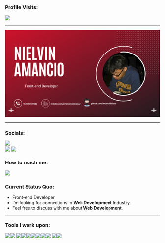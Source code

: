 ### Profile Visits:
![](https://komarev.com/ghpvc/?username=Amanciolcious&color=16697a)

------------------------------------------- 

[![@Amanciolicious](https://raw.githubusercontent.com/Amanciolicious/Amanciolicious/main/assets/nielvinn2.gif)](https://facebook.com/amanciolicious)

-----------------------------------------------
### Socials: 
<a href="https://instagram.com/a6.nielvinn"><img src="https://img.shields.io/badge/a6.nielvinn-%23E4405F.svg?&style=for-the-badge&logo=instagram&logoColor=white"></a>  
<a href="https://www.linkedin.com/in/nielvin-amancio-961225256/"><img src="https://img.shields.io/badge/Nielvin Amancio-%230077B5.svg?&style=for-the-badge&logo=linkedin&logoColor=white"></a>
<a href="https://www.facebook.com/Amanciolicious/"><img src="https://img.shields.io/badge/Nielvin Amancio-1877F2?style=for-the-badge&logo=facebook&logoColor=white"></a>
<br>
### How to reach me: 
<a href="mailto: amancio.nielvin@gmail.com">
<img src="https://img.shields.io/badge/-amancio.nielvin@gmail.com-7B83EB?&style=for-the-badge&logo=Microsoft-outlook&logoColor=white" ></a>

### Current Status Quo:

- Front-end Developer
- I’m looking for connections in <strong>Web Development</strong> Industry.
- Feel free to discuss with me about <strong>Web Development</strong>.

-----------------------------------------------

### Tools I work upon:

<img src="https://img.shields.io/badge/html5-%23E34F26.svg?style=for-the-badge&logo=html5&logoColor=white"><img src="https://img.shields.io/badge/css3%20-%2314354C.svg?&style=for-the-badge&logo=css3&logoColor=white"> <img src="https://img.shields.io/badge/javascript%20-%23323330.svg?&style=for-the-badge&logo=javascript&logoColor=%23F7DF1E"><img src="https://img.shields.io/badge/react-%2320232a.svg?style=for-the-badge&logo=react&logoColor=%2361DAFB"><img src="https://img.shields.io/badge/node.js%20-%23008CC1.svg?&style=for-the-badge&logo=node.js&logoColor=white"><img src="https://img.shields.io/badge/Flutter-02569B?logo=for-the-badge&logo=Flutter&logoColor=white"><img src="https://img.shields.io/badge/-React_Native-05122A?style=for-the-badge&logo=React&logoColor=white"><img src="https://img.shields.io/badge/git%20-%23F05032.svg?&style=for-the-badge&logo=git&logoColor=white"/><img src="http://img.shields.io/badge/-VS%20Code-000000?style=for-the-badge&logo=Visual-studio-code&logoColor=blue"> <img src="https://img.shields.io/badge/Canva-%2300C4CC.svg?style=for-the-badge&logo=Canva&logoColor=white"><img src="https://img.shields.io/badge/figma-%23F24E1E.svg?style=for-the-badge&logo=figma&logoColor=white"> 


[//]: <> (Credits: NielvinAmancio)
[//]: <> (Credits: Last edited on: 06/23/23)
